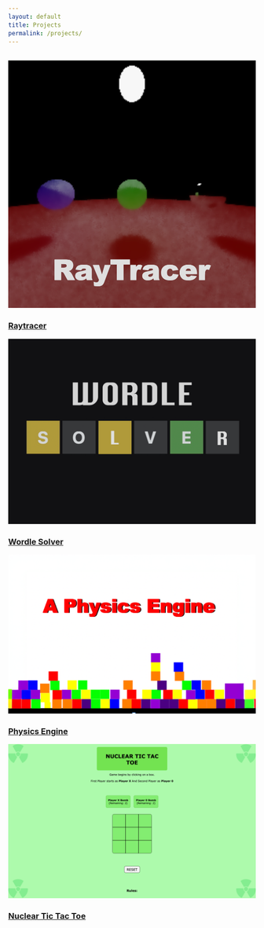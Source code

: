 ```yaml
---
layout: default
title: Projects
permalink: /projects/
---
```


<br>
<div class="project-grid">
  <div class="project-card">
    <a href="/assets/CPURaytracer/index.html">
      <img src="/assets/images/RaytracerThumb.png" alt="Raytracer">
      <h3>Raytracer</h3>
    </a>
  </div>
  <div class="project-card">
    <a href="/assets/Wordle-Solver/index.html">
      <img src="/assets/images/Wordle-Solver-THUMB.png" alt="Wordle Solver Preview">
      <h3>Wordle Solver</h3>
    </a>
  </div>

  <div class="project-card">
    <a href="/assets/Physics-Engine/index.html">
      <img src="/assets/images/physics-engine-thumb.png" alt="Physics Engine Preview">
      <h3>Physics Engine</h3>
    </a>
  </div>
  
  <div class="project-card">
    <a href="/assets/Nuclear-Tic-Tac-Toe/index.html">
      <img src="/assets/images/nuclear-tic-tac-toe.png" alt="Nuclear Tic Tac Toe Preview">
      <h3>Nuclear Tic Tac Toe</h3>
    </a>
  </div>
</div>
